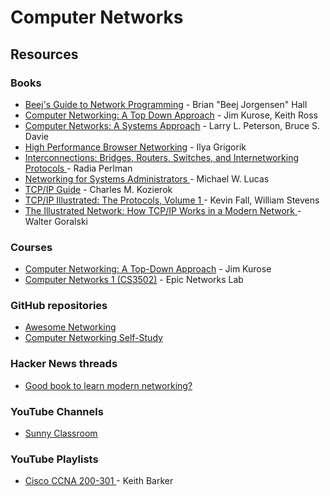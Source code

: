 # Computer Networks

## Resources

### Books

* [Beej's Guide to Network Programming](https://beej.us/guide/bgnet/) - Brian "Beej Jorgensen" Hall
* [Computer Networking: A Top Down Approach](https://gaia.cs.umass.edu/kurose\_ross/index.php) - Jim Kurose, Keith Ross
* [Computer Networks: A Systems Approach](https://systemsapproach.org/books/) - Larry L. Peterson, Bruce S. Davie
* [High Performance Browser Networking](https://hpbn.co/) - Ilya Grigorik
* [Interconnections: Bridges, Routers, Switches, and Internetworking Protocols ](https://www.amazon.com/Interconnections-Bridges-Switches-Internetworking-Protocols/dp/0201634481/)- Radia Perlman
* [Networking for Systems Administrators ](https://mwl.io/nonfiction/networking#n4sa)- Michael W. Lucas
* [TCP/IP Guide](http://www.tcpipguide.com/free/index.htm) - Charles M. Kozierok
* [TCP/IP Illustrated: The Protocols, Volume 1 ](http://www.kohala.com/start/tcpipiv1.html)- Kevin Fall, William Stevens
* [The Illustrated Network: How TCP/IP Works in a Modern Network ](https://www.amazon.com/Illustrated-Network-How-Works-Modern/dp/0128110279)- Walter Goralski

### Courses

* [Computer Networking: A Top-Down Approach](https://www.youtube.com/playlist?list=PL1ya5dD\_M8uX-BLUF1FEvUNsYWQL5\_l0O) - Jim Kurose
* [Computer Networks 1 (CS3502)](https://www.youtube.com/playlist?list=PLo80JwUm6hSSwGLJmS\_quaeJgx9SILLiI) - Epic Networks Lab

### GitHub repositories

* [Awesome Networking](https://github.com/facyber/awesome-networking)
* [Computer Networking Self-Study](https://github.com/aos/computer-networking-study)

### Hacker News threads

* [Good book to learn modern networking?](https://news.ycombinator.com/item?id=38918418)

### YouTube Channels

* [Sunny Classroom](https://www.youtube.com/@sunnyclassroom24/)

### YouTube Playlists

* [Cisco CCNA 200-301 ](https://www.youtube.com/playlist?list=PLQQoSBmrXmrysEaVNia7KVwf85qATIi1V)- Keith Barker
